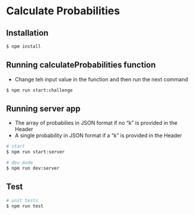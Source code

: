 # Calculate Probabilities

## Installation
```bash
$ npm install
```


## Running calculateProbabilities function

- Change teh input value in the function and then run the next command 
```bash
$ npm run start:challenge
```

## Running server app 

- The array of probabilies in JSON format if no “k” is provided in the Header
- A single probability in JSON format if a “k” is provided in the Header
```bash
# start
$ npm run start:server

# dev mode
$ npm run dev:server
```

## Test

```bash
# unit tests
$ npm run test
```